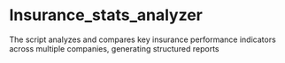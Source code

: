 # Insurance_stats_analyzer
The script analyzes and compares key insurance performance indicators across multiple companies, generating structured reports
